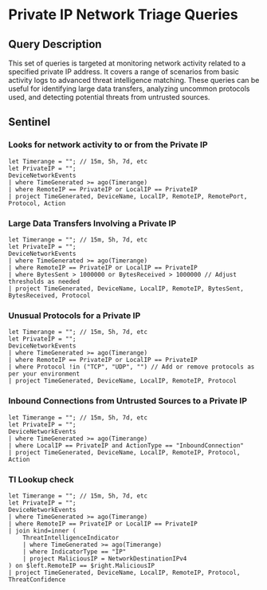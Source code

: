 # Private IP Network Triage Queries

## Query Description
This set of queries is targeted at monitoring network activity related to a specified private IP address. It covers a range of scenarios from basic activity logs to advanced threat intelligence matching. These queries can be useful for identifying large data transfers, analyzing uncommon protocols used, and detecting potential threats from untrusted sources.

## Sentinel

### Looks for network activity to or from the Private IP
```KQL
let Timerange = ""; // 15m, 5h, 7d, etc
let PrivateIP = "";
DeviceNetworkEvents
| where TimeGenerated >= ago(Timerange)
| where RemoteIP == PrivateIP or LocalIP == PrivateIP
| project TimeGenerated, DeviceName, LocalIP, RemoteIP, RemotePort, Protocol, Action
```

### Large Data Transfers Involving a Private IP
```KQL
let Timerange = ""; // 15m, 5h, 7d, etc
let PrivateIP = "";
DeviceNetworkEvents
| where TimeGenerated >= ago(Timerange)
| where RemoteIP == PrivateIP or LocalIP == PrivateIP
| where BytesSent > 1000000 or BytesReceived > 1000000 // Adjust thresholds as needed
| project TimeGenerated, DeviceName, LocalIP, RemoteIP, BytesSent, BytesReceived, Protocol
```

### Unusual Protocols for a Private IP
```KQL
let Timerange = ""; // 15m, 5h, 7d, etc
let PrivateIP = "";
DeviceNetworkEvents
| where TimeGenerated >= ago(Timerange)
| where RemoteIP == PrivateIP or LocalIP == PrivateIP
| where Protocol !in ("TCP", "UDP", "") // Add or remove protocols as per your environment
| project TimeGenerated, DeviceName, LocalIP, RemoteIP, Protocol
```

### Inbound Connections from Untrusted Sources to a Private IP
```KQL
let Timerange = ""; // 15m, 5h, 7d, etc
let PrivateIP = ""; 
DeviceNetworkEvents
| where TimeGenerated >= ago(Timerange)
| where LocalIP == PrivateIP and ActionType == "InboundConnection"
| project TimeGenerated, DeviceName, LocalIP, RemoteIP, Protocol, Action
```

### TI Lookup check
```KQL
let Timerange = ""; // 15m, 5h, 7d, etc
let PrivateIP = ""; 
DeviceNetworkEvents
| where TimeGenerated >= ago(Timerange)
| where RemoteIP == PrivateIP or LocalIP == PrivateIP
| join kind=inner (
    ThreatIntelligenceIndicator
    | where TimeGenerated >= ago(Timerange)
    | where IndicatorType == "IP"
    | project MaliciousIP = NetworkDestinationIPv4
) on $left.RemoteIP == $right.MaliciousIP
| project TimeGenerated, DeviceName, LocalIP, RemoteIP, Protocol, ThreatConfidence
```
